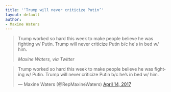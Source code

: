 ```yaml
---
title: '‘Trump will never criticize Putin’'
layout: default
author:
- Maxine Waters
---
```


> Trump worked so hard this week to make people believe he was fighting w/ Putin. Trump will never criticize Putin b/c he's in bed w/ him.
>
> <cite>Maxine Waters, via Twitter</cite>

<blockquote class="twitter-tweet"><p lang="en" dir="ltr">Trump worked so hard this week to make people believe he was fighting w/ Putin. Trump will never criticize Putin b/c he’s in bed w/ him.</p>&mdash; Maxine Waters (@RepMaxineWaters) <a href="https://twitter.com/RepMaxineWaters/status/852855692990062592?ref_src=twsrc%5Etfw">April 14, 2017</a></blockquote> <script async src="https://platform.twitter.com/widgets.js" charset="utf-8"></script>
